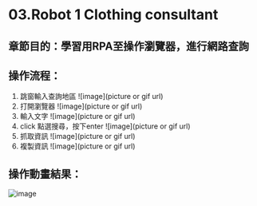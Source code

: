 # 03.Robot 1 Clothing consultant

## 章節目的：學習用RPA至操作瀏覽器，進行網路查詢

## 操作流程：
1. 跳窗輸入查詢地區
![image](picture or gif url)
2. 打開瀏覽器
![image](picture or gif url)
3. 輸入文字
![image](picture or gif url)
4. click 點選搜尋，按下enter
![image](picture or gif url)
5. 抓取資訊
![image](picture or gif url)
6. 複製資訊
![image](picture or gif url)

## 操作動畫結果：
![image](https://github.com/Poyaching/RPA_UiPath/blob/main/03.Robot%201%20Clothing%20consultant/gif/test.gif)
